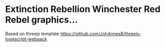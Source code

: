 # Extinction Rebellion Winchester Red Rebel graphics...
Based on threejs template https://github.com/Joh4nnesB/threejs-typescript-webpack
